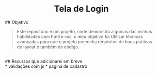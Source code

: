 <h1 align="center">
Tela de Login
</h1>
## Objetivo

> Este repositório é um projeto, onde demonstro algumas das minhas habilidades com html e css, o meu objetivo foi Utilizar técnicas avançadas para que o projeto preencha requisitos de boas práticas de layout e também de código.
<br>
## Recursos que adicionarei em breve<br>
* validações com js
* pagina de cadastro
